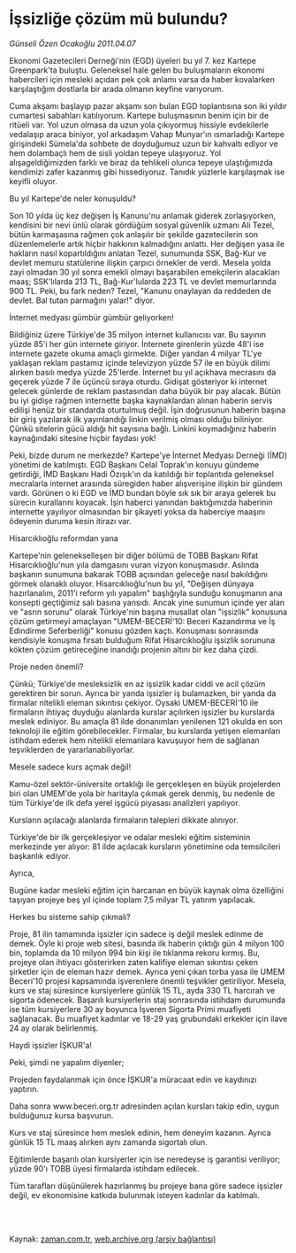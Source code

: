 # İşsizliğe çözüm mü bulundu?

*Günseli Özen Ocakoğlu 2011.04.07*

<td class="columnist-detail">
<p>Ekonomi Gazetecileri Derneği'nin (EGD) üyeleri bu yıl 7. kez Kartepe Greenpark'ta buluştu. Geleneksel hale gelen bu buluşmaların ekonomi habercileri için mesleki açıdan pek çok anlamı varsa da haber kovalarken karşılaştığım dostlarla bir arada olmanın keyfine varıyorum.</p>
<p>
<div id="haberMetinDiv">
<p>Cuma akşamı başlayıp pazar akşamı son bulan EGD toplantısına son iki yıldır cumartesi sabahları katılıyorum. Kartepe buluşmasının benim için bir de ritüeli var. Yol uzun olmasa da uzun yola çıkıyormuş hissiyle evdekilerle vedalaşıp araca biniyor, yol arkadaşım Vahap Munyar'ın ısmarladığı Kartepe girişindeki Sümela'da sohbete de doyduğumuz uzun bir kahvaltı ediyor ve hem dolambaçlı hem de sisli yoldan tepeye ulaşıyoruz. Yol alışageldiğimizden farklı ve biraz da tehlikeli olunca tepeye ulaştığımızda kendimizi zafer kazanmış gibi hissediyoruz. Tanıdık yüzlerle karşılaşmak ise keyifli oluyor.
<p>Bu yıl Kartepe'de neler konuşuldu?
<p>Son 10 yılda üç kez değişen İş Kanunu'nu anlamak giderek zorlaşıyorken, kendisini bir nevi ünlü olarak gördüğüm sosyal güvenlik uzmanı Ali Tezel, bütün karmaşasına rağmen çok anlaşılır bir şekilde gazetecilerin son düzenlemelerle artık hiçbir hakkının kalmadığını anlattı. Her değişen yasa ile hakların nasıl kopartıldığını anlatan Tezel, sunumunda SSK, Bağ-Kur ve devlet memuru statülerine ilişkin çarpıcı örnekler de verdi. Mesela yolda zayi olmadan 30 yıl sonra emekli olmayı başarabilen emekçilerin alacakları maaş; SSK'lılarda 213 TL, Bağ-Kur'lularda 223 TL ve devlet memurlarında 900 TL. Peki, bu fark neden? Tezel, "Kanunu onaylayan da reddeden de devlet. Bal tutan parmağını yalar!" diyor.
<p>İnternet medyası gümbür gümbür geliyorken!
<p>Bildiğiniz üzere Türkiye'de 35 milyon internet kullanıcısı var. Bu sayının yüzde 85'i her gün internete giriyor. İnternete girenlerin yüzde 48'i ise internete gazete okuma amaçlı girmekte. Diğer yandan 4 milyar TL'ye yaklaşan reklam pastamız içinde televizyon yüzde 57 ile en büyük dilimi alırken basılı medya yüzde 25'lerde. İnternet bu yıl açıkhava mecrasını da geçerek yüzde 7 ile üçüncü sıraya oturdu. Gidişat gösteriyor ki internet gelecek günlerde de reklam pastasından daha büyük bir pay alacak. Bütün bu iyi gidişe rağmen internette başka kaynaklardan alınan haberin servis edilişi henüz bir standarda oturtulmuş değil. İşin doğrusunun haberin başına bir giriş yazılarak ilk yayınlandığı linkin verilmiş olması olduğu biliniyor. Çünkü sitelerin gücü aldığı hit sayısına bağlı. Linkini koymadığınız haberin kaynağındaki sitesine hiçbir faydası yok! 
<p> Peki, bizde durum ne merkezde? Kartepe'ye İnternet Medyası Derneği (İMD) yönetimi de katılmıştı. EGD Başkanı Celal Toprak'ın konuyu gündeme getirdiği, İMD Başkanı Hadi Özışık'ın da katıldığı bir toplantıda geleneksel mecralarla internet arasında süregiden haber alışverişine ilişkin bir gündem vardı. Görünen o ki EGD ve İMD bundan böyle sık sık bir araya gelerek bu sürecin kurallarını koyacak. İşin haberci yanından baktığımızda haberinin internette yayılıyor olmasından bir şikayeti yoksa da haberciye maaşını ödeyenin duruma kesin itirazı var.
<p>Hisarcıklıoğlu reformdan yana
<p>Kartepe'nin gelenekselleşen bir diğer bölümü de TOBB Başkanı Rifat Hisarcıklıoğlu'nun yıla damgasını vuran vizyon konuşmasıdır. Aslında başkanın sunumuna bakarak TOBB açısından geleceğe nasıl bakıldığını görmek olanaklı oluyor. Hisarcıklıoğlu'nun bu yıl, "Değişen dünyaya hazırlanalım, 2011'i reform yılı yapalım" başlığıyla sunduğu konuşmanın ana konsepti geçtiğimiz salı basına yansıdı. Ancak yine sunumun içinde yer alan ve "asrın sorunu" olarak Türkiye'nin başına musallat olan "işsizlik" konusuna çözüm getirmeyi amaçlayan "UMEM-BECERİ'10: Beceri Kazandırma ve İş Edindirme Seferberliği" konusu gözden kaçtı. Konuşması sonrasında kendisiyle konuşma fırsatı bulduğum Rifat Hisarcıklıoğlu işsizlik sorununa kökten çözüm getireceğine inandığı projenin altını bir kez daha çizdi.
<p>Proje neden önemli?
<p>Çünkü; Türkiye'de mesleksizlik en az işsizlik kadar ciddi ve acil çözüm gerektiren bir sorun. Ayrıca bir yanda işsizler iş bulamazken, bir yanda da firmalar nitelikli eleman sıkıntısı çekiyor. Oysaki UMEM-BECERİ'10 ile firmaların ihtiyaç duyduğu alanlarda kurslar açılırken işsizler bu kurslarda meslek ediniyor. Bu amaçla 81 ilde donanımları yenilenen 121 okulda en son teknoloji ile eğitim görebilecekler. Firmalar, bu kurslarda yetişen elemanları istihdam ederek hem nitelikli elemanlara kavuşuyor hem de sağlanan teşviklerden de yararlanabiliyorlar.
<p>Mesele sadece kurs açmak değil!
<p>Kamu-özel sektör-üniversite ortaklığı ile gerçekleşen en büyük projelerden biri olan UMEM'de yola bir haritayla çıkmak gerek denmiş, bu nedenle de tüm Türkiye'de ilk defa yerel işgücü piyasası analizleri yapılıyor.
<p> Kursların açılacağı alanlarda firmaların talepleri dikkate alınıyor.
<p> Türkiye'de bir ilk gerçekleşiyor ve odalar mesleki eğitim sisteminin merkezinde yer alıyor: 81 ilde açılacak kursların yönetimine oda temsilcileri başkanlık ediyor.
<p> Ayrıca,
<p> Bugüne kadar mesleki eğitim için harcanan en büyük kaynak olma özelliğini taşıyan projeye beş yıl içinde toplam 7,5 milyar TL yatırım yapılacak.
<p>Herkes bu sisteme sahip çıkmalı?
<p>Proje, 81 ilin tamamında işsizler için sadece iş değil meslek edinme de demek. Öyle ki proje web sitesi, basında ilk haberin çıktığı gün 4 milyon 100 bin, toplamda da 10 milyon 994 bin kişi ile tıklanma rekoru kırmış. Bu, projeye olan ihtiyacı gösterirken zaten kalifiye eleman sıkıntısı çeken şirketler için de eleman hazır demek. Ayrıca yeni çıkan torba yasa ile UMEM Beceri'10 projesi kapsamında işverenlere önemli teşvikler getiriliyor. Mesela, kurs ve staj süresince kursiyerlere günlük 15 TL, ayda 330 TL harcırah ve sigorta ödenecek. Başarılı kursiyerlerin staj sonrasında istihdam durumunda ise tüm kursiyerlere 30 ay boyunca İşveren Sigorta Primi muafiyeti sağlanacak. Bu muafiyet kadınlar ve 18-29 yaş grubundaki erkekler için ilave 24 ay olarak belirlenmiş.
<p>Haydi işsizler İŞKUR'a!
<p>Peki, şimdi ne yapalım diyenler;
<p> Projeden faydalanmak için önce İŞKUR'a müracaat edin ve kaydınızı yaptırın.
<p> Daha sonra www.beceri.org.tr adresinden açılan kursları takip edin, uygun bulduğunuz kursa başvurun.
<p> Kurs ve staj süresince hem meslek edinin, hem deneyim kazanın. Ayrıca günlük 15 TL maaş alırken aynı zamanda sigortalı olun.
<p> Eğitimlerde başarılı olan kursiyerler için ise neredeyse iş garantisi veriliyor; yüzde 90'ı TOBB üyesi firmalarda istihdam edilecek.
<p> Tüm tarafları düşünülerek hazırlanmış bu projeye bana göre sadece işsizler değil, ev ekonomisine katkıda bulunmak isteyen kadınlar da katılmalı.</p></p></p></p></p></p></p></p></p></p></p></p></p></p></p></p></p></p></p></p></p></p></p></p></p></div>
</p>


<p><br>
		 </br></p></td>

Kaynak: [zaman.com.tr](http://zaman.com.tr/yazar.do?yazino=1118269), [web.archive.org (arşiv bağlantısı)](http://web.archive.org/web/20110415134806/http://www.zaman.com.tr:80/yazar.do?yazino=1118269)
